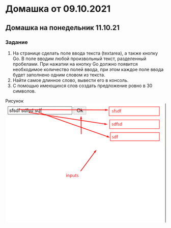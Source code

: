 # Домашка от 09.10.2021

## Домашка на понедельник 11.10.21
###  Задание 
1. На странице сделать поле ввода текста (textarea), а также кнопку Go. В поле вводим любой произвольный текст, разделенный пробелами. При нажатии на кнопку Go должно появится необходимое количество полей ввода, при этом каждое поле ввода будет заполнено одним словом из текста. 
2. Найти самое длинное слово, вывести его в консоль. 
3. С помощью имеющихся слов создать предложение ровно в 30 символов. 

Рисунок  
![alt-текст](https://github.com/radchr/HW2021-js/blob/main/HW09102021-js/image/Screenshot_1.png "Домашка")

